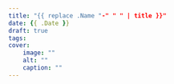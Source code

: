 ```yaml
---
title: "{{ replace .Name "-" " " | title }}"
date: {{ .Date }}
draft: true
tags:
cover:
    image: ""
    alt: ""
    caption: ""
---
```


